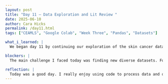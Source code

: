 ```yaml
---
layout: post
title: "Day 11 – Data Exploration and Lit Review "
date: 2025-06-10
author: Cara Hicks
permalink: /day11.html
tags: ["CEAMLS", "Google Colab", "Week Three", "Pandas", "Datasets"]

what_i_learned: |
  We began day 11 by continuing our exploration of the skin cancer dataset from yesterday using pandas. The session focused on resolving image paths, linking the images to their corresponding metadata, and displaying and plotting some of the images with appropriate titles. After lunch, we used kahoot to review and test our understanding of last week's model lesson as well as the recent panda concepts we learned. Later, we searched for new datasets for our projects after realizing that our current dataset lacks the diversity needed to ensure fairness. We also completed two literature reviews each to support our research. As always, we wrapped up the day by writing and publishing our daily blog post.

blockers: |
  The main challenge I faced today was finding new diverse datasets. Fortunately, my peers and mentor offered helpful suggestions on where to search and what to look for.

reflection: |
  Today was a good day. I really enjoy using code to process data and organize datasets in a way that makes them easier to understand. Although literature reviews aren't my favorite, I’ve found them to be insightful because they help me better understand my project and identify what to focus on or potentially include. I also appreciate that our mentor took our suggestion to use kahoot to test our knowledge because it’s a fun and effective way to reinforce what we've learned.
---
```

